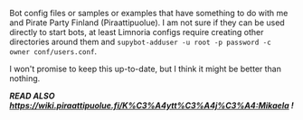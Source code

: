 Bot config files or samples or examples that have something to do with me
and Pirate Party Finland (Piraattipuolue). I am not sure if they can be
used directly to start bots, at least Limnoria configs require creating
other directories around them and
`supybot-adduser -u root -p password -c owner conf/users.conf`.

I won't promise to keep this up-to-date, but I think it might be better
than nothing.

***READ ALSO https://wiki.piraattipuolue.fi/K%C3%A4ytt%C3%A4j%C3%A4:Mikaela !***
